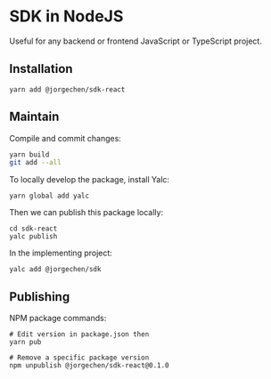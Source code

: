# SDK in NodeJS

Useful for any backend or frontend JavaScript or TypeScript project.

## Installation

```shell script
yarn add @jorgechen/sdk-react
```

## Maintain

Compile and commit changes:

```sh
yarn build
git add --all  
```

To locally develop the package, install Yalc:

```shell script
yarn global add yalc
```

Then we can publish this package locally: 

```shell script
cd sdk-react
yalc publish
```

In the implementing project:
```shell script
yalc add @jorgechen/sdk
```


## Publishing

NPM package commands:
```shell script
# Edit version in package.json then
yarn pub

# Remove a specific package version
npm unpublish @jorgechen/sdk-react@0.1.0
```
